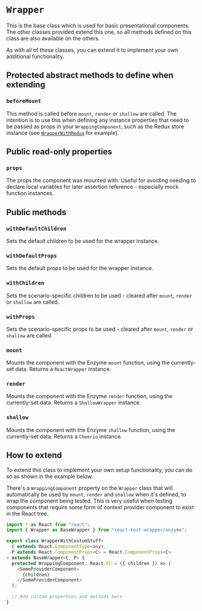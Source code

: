 `Wrapper`
=========

This is the base class which is used for basic presentational components. The other classes provided
extend this one, so all methods defined on this class are also available on the others.

As with all of these classes, you can extend it to implement your own additional functionality.


Protected abstract methods to define when extending
---------------------------------------------------

### `beforeMount`
This method is called before `mount`, `render` or `shallow` are called. The intention is to use this
when defining any instance properties that need to be passed as props in your `WrappingComponent`,
such as the Redux store instance (see [`WrapperWithRedux`](WrapperWithRedux.md) for example).


Public read-only properties
---------------------------

### `props`
The props the component was mounted with. Useful for avoiding needing to declare local variables
for later assertion reference - especially mock function instances.


Public methods
--------------

### `withDefaultChildren`
Sets the default children to be used for the wrapper instance.

### `withDefaultProps`
Sets the default props to be used for the wrapper instance.

### `withChildren`
Sets the scenario-specific children to be used - cleared after `mount`, `render` or `shallow` are called.

### `withProps`
Sets the scenario-specific props to be used - cleared after `mount`, `render` or `shallow` are called.

### `mount`
Mounts the component with the Enzyme `mount` function, using the currently-set data.
Returns a `ReactWrapper` instance.

### `render`
Mounts the component with the Enzyme `render` function, using the currently-set data.
Returns a `ShallowWrapper` instance.

### `shallow`
Mounts the component with the Enzyme `shallow` function, using the currently-set data.
Returns a `Cheerio` instance.

How to extend
-------------

To extend this class to implement your own setup functionality, you can do so as shown in the
example below.

There's a `WrappingComponent` property on the `Wrapper` class that will automatically be used by
`mount`, `render` and `shallow` when it's defined, to wrap the component being tested.
This is very useful when testing components that require some form of context provider component to
exist in the React tree.

```typescript jsx
import * as React from "react";
import { Wrapper as BaseWrapper } from "react-test-wrapper/enzyme";

export class WrapperWithCustomStuff<
  C extends React.ComponentType<any>,
  P extends React.ComponentProps<C> = React.ComponentProps<C>
> extends BaseWrapper<C, P> {
  protected WrappingComponent: React.FC = ({ children }) => (
    <SomeProviderComponent>
      {children}
    </SomeProviderComponent>
  );

  // Add custom properties and methods here
}
```
